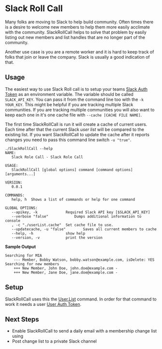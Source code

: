 # Slack Roll Call

Many folks are moving to Slack to help build community. Often times there is a desire to welcome new members to help them more easily acclimate with the community. SlackRollCall helps to solve that problem by easily listing out new members and list handles that are no longer part of the community.

Another use case is you are a remote worker and it is hard to keep track of folks that join or leave the company. Slack is usually a good indication of that.


## Usage

The easiest way to use Slack Roll call is to setup your teams [Slack Auth Token](https://api.slack.com/docs/oauth-test-tokens) as an environment variable. The variable should be called `SLACK_API_KEY`. You can pass it from the command line too with the `-k YOUR_KEY`. This might be helpful if you are tracking multiple Slack communities. If you are tracking multiple communities you will also want to keep each one in it's one cache file with `--cache [CACHE FILE NAME]`.


The first time SlackRollCall is run it will create a cache of current users. Each time after that the current Slack _user list_ will be compared to the existing list. If you want SlackRollCall to update the cache after it reports changes you need to pass this command line switch `-u "true"`.




```
./SlackRollCall --help
NAME:
   Slack Role Call - Slack Role Call

USAGE:
   SlackRollCall [global options] command [command options] [arguments...]
   
VERSION:
   0.0.1
   
COMMANDS:
   help, h	Shows a list of commands or help for one command
   
GLOBAL OPTIONS:
   --apikey, -k 			Required Slack API key [$SLACK_API_KEY]
   --verbose "false"			Dumps additional information to console
   , -c "./userList.cache"	Set cache file to use.
   --updatecache, -u "false"		Saves all current members to cache
   --help, -h				show help
   --version, -v			print the version
```


**Sample Output**

```
Searching for MIA
	--- Member, Bobby Watson, bobby.watson@example.com, isDelete: YES
Searching for new members
	+++ New Member, John Doe, john.doe@example.com - 
	+++ New Member, Jane Doe, jane.doe@example.com - 
```

## Setup

SlackRollCall uses this the [User.List](https://api.slack.com/methods/users.list) command. In order for that command to work it needs a user [User Auth Token](https://api.slack.com/docs/oauth-test-tokens).


## Next Steps

* Enable SlackRollCall to send a daily email with a membership change list using
* Post change list to a private Slack channel



